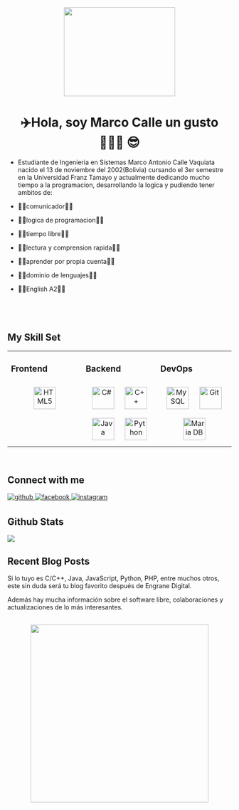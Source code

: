 <div align="center">
<img src="https://media4.giphy.com/media/qgQUggAC3Pfv687qPC/200w.gif?cid=82a1493bcars2yej3wxyx8eu2a7n82jpmcqs4zo3wh3y4obx&rid=200w.gif&ct=g" align="center" height="200" width="250" />
</div>  
  

# <div align="center">✈️​ Hola, soy Marco Calle un gusto 👨🏽‍💻​ 😎​</div>  
  

- Estudiante de Ingenieria en Sistemas Marco Antonio Calle Vaquiata nacido el 13 de noviembre del 2002(Bolivia)  cursando  el 3er semestre en la Universidad Franz Tamayo y actualmente dedicando  mucho tiempo a la programacion, desarrollando la logica y pudiendo tener ambitos de:  
  

- 💎​🌟​comunicador💎​🌟​
- 💎​🌟​logica de programacion💎​🌟​
- 💎​🌟​tiempo libre💎​🌟​
- 💎​🌟​lectura y comprension rapida💎​🌟​
- 💎​🌟​aprender por propia cuenta💎​🌟​
- 💎​🌟​dominio de lenguajes💎​🌟​
- 💎​🌟​English A2💎​🌟​  
  

  
  

  
  

![]()  
  

![]()  
  

<br/>  


## My Skill Set  
<table><tr><td valign="top" width="33%">



### Frontend  
<div align="center">  
<a href="https://en.wikipedia.org/wiki/HTML5" target="_blank"><img style="margin: 10px" src="https://profilinator.rishav.dev/skills-assets/html5-original-wordmark.svg" alt="HTML5" height="50" /></a>  
</div>

</td><td valign="top" width="33%">



### Backend  
<div align="center">  
<a href="https://docs.microsoft.com/en-us/dotnet/csharp/" target="_blank"><img style="margin: 10px" src="https://profilinator.rishav.dev/skills-assets/csharp-original.svg" alt="C#" height="50" /></a>  
<a href="https://www.cplusplus.com/" target="_blank"><img style="margin: 10px" src="https://profilinator.rishav.dev/skills-assets/cplusplus-original.svg" alt="C++" height="50" /></a>  
<a href="https://www.java.com/" target="_blank"><img style="margin: 10px" src="https://profilinator.rishav.dev/skills-assets/java-original-wordmark.svg" alt="Java" height="50" /></a>  
<a href="https://www.python.org/" target="_blank"><img style="margin: 10px" src="https://profilinator.rishav.dev/skills-assets/python-original.svg" alt="Python" height="50" /></a>  
</div>

</td><td valign="top" width="33%">



### DevOps  
<div align="center">  
<a href="https://www.mysql.com/" target="_blank"><img style="margin: 10px" src="https://profilinator.rishav.dev/skills-assets/mysql-original-wordmark.svg" alt="MySQL" height="50" /></a>  
<a href="https://github.com/" target="_blank"><img style="margin: 10px" src="https://profilinator.rishav.dev/skills-assets/git-scm-icon.svg" alt="Git" height="50" /></a>  
<a href="https://mariadb.org/" target="_blank"><img style="margin: 10px" src="https://profilinator.rishav.dev/skills-assets/mariadb.png" alt="Maria DB" height="50" /></a>  
</div>

</td></tr></table>  

<br/>  


## Connect with me  
<a href="https://github.com/https://github.com/4N7ON1" target="_blank">
<img src=https://img.shields.io/badge/github-%2324292e.svg?&style=for-the-badge&logo=github&logoColor=white alt=github style="margin-bottom: 5px;" />
</a>
<a href="https://www.facebook.com/https://www.facebook.com/antonio.cv.96343" target="_blank">
<img src=https://img.shields.io/badge/facebook-%232E87FB.svg?&style=for-the-badge&logo=facebook&logoColor=white alt=facebook style="margin-bottom: 5px;" />
</a>
<a href="https://instagram.com/antonio.cv.96343" target="_blank">
<img src=https://img.shields.io/badge/instagram-%23000000.svg?&style=for-the-badge&logo=instagram&logoColor=white alt=instagram style="margin-bottom: 5px;" />
</a>  
  

<br/>  


## Github Stats  
<img src="https://github-readme-stats.vercel.app/api?username=Proyectos&show_icons=true&count_private=true&hide_border=true" align="left" />  

<br/>  


## Recent Blog Posts  
<!-- BLOG-POST-LIST:START -->  
Si lo tuyo es C/C++, Java, JavaScript,  Python, PHP, entre muchos otros, este sin duda será tu blog favorito después de Engrane Digital.

Además hay  mucha información sobre el software libre, colaboraciones y actualizaciones de lo más interesantes.
<!-- BLOG-POST-LIST:END -->  

<br/>  

<div align="center"><img src="https://static.wixstatic.com/media/9fbddc_e858c04a7f9a403bb5ab9cf6045eb81b~mv2.gif"  width="400"/></div>  






</div>
